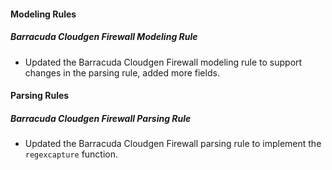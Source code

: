 
#### Modeling Rules

##### Barracuda Cloudgen Firewall Modeling Rule

- Updated the Barracuda Cloudgen Firewall modeling rule to support changes in the parsing rule, added more fields.

#### Parsing Rules

##### Barracuda Cloudgen Firewall Parsing Rule

- Updated the Barracuda Cloudgen Firewall parsing rule to implement the `regexcapture` function.